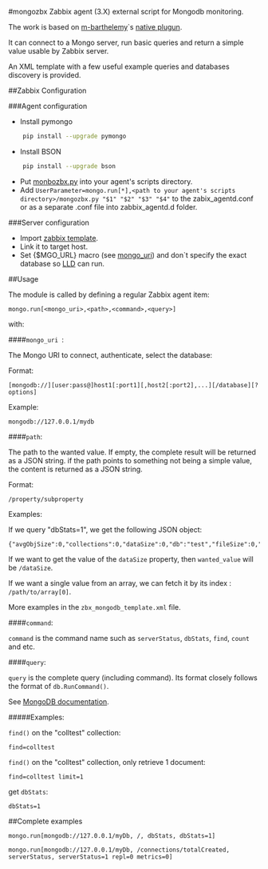 #mongozbx
Zabbix agent (3.X) external script for Mongodb monitoring.

The work is based on [m-barthelemy](https://github.com/m-barthelemy)`s [native plugun](https://github.com/m-barthelemy/zabbix-mongo-old).

It can connect to a Mongo server, run basic queries and return a simple value usable by Zabbix server.

An XML template with a few useful example queries and databases discovery is provided.


##Zabbix Configuration

###Agent configuration
- Install pymongo
```bash
    pip install --upgrade pymongo
```
- Install BSON
```bash
    pip install --upgrade bson
```
- Put [monbozbx.py](mongozbx.py) into your agent's scripts directory.
- Add ```UserParameter=mongo.run[*],<path to your agent's scripts directory>/mongozbx.py "$1" "$2" "$3" "$4"``` to the  zabix_agentd.conf or as a separate .conf file into zabbix_agentd.d folder.

###Server configuration
- Import [zabbix template](zbx_mongodb_template.xml).
- Link it to target host.
- Set {$MGO_URL} macro (see [mongo_uri](#mongo_uri)) and don`t specify the exact database so [LLD](https://www.zabbix.com/documentation/3.0/manual/discovery/low_level_discovery) can run.

##Usage

The module is called by defining a regular Zabbix agent item:

    mongo.run[<mongo_uri>,<path>,<command>,<query>]

with:

####<a name="mongo_uri"></a>`mongo_uri `:

The Mongo URI to connect, authenticate, select the database:

Format:

    [mongodb://][user:pass@]host1[:port1][,host2[:port2],...][/database][?options]

Example:
    
    mongodb://127.0.0.1/mydb

####`path`:

The path to the wanted value. If empty, the complete result will be returned as a JSON string. if the path points to something not being a simple value, the content is returned as a JSON string.

Format:

    /property/subproperty

Examples:

  If we query "dbStats=1", we get the following JSON object:

    {"avgObjSize":0,"collections":0,"dataSize":0,"db":"test","fileSize":0,"indexSize":0,"indexes":0,"numExtents":0,"objects":0,"ok":1,"storageSize":0}

  If we want to get the value of the `dataSize` property, then `wanted_value` will be `/dataSize`.

  If we want a single value from an array, we can fetch it by its index : `/path/to/array[0]`.

More examples in the `zbx_mongodb_template.xml` file.

####`command`:

`command` is the command name such as `serverStatus`, `dbStats`, `find`, `count` and etc.

####`query`: 

`query` is the complete query (including command). Its format closely follows the format of `db.RunCommand()`.

See [MongoDB documentation](https://docs.mongodb.org/manual/reference/command/).

#####Examples:

  `find()` on the "colltest" collection:
  
    find=colltest

  `find()` on the "colltest" collection, only retrieve 1 document:
  
    find=colltest limit=1

  get `dbStats`:
  
    dbStats=1

##Complete examples

    mongo.run[mongodb://127.0.0.1/myDb, /, dbStats, dbStats=1]

    mongo.run[mongodb://127.0.0.1/myDb, /connections/totalCreated, serverStatus, serverStatus=1 repl=0 metrics=0]
